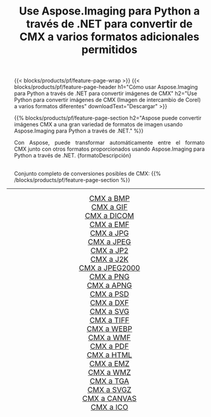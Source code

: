 ﻿---
title: Use Aspose.Imaging para Python a través de .NET para convertir de CMX a varios formatos adicionales permitidos 
weight: 3920
url: /es/python-net/conversion/from/cmx/ 
lang: es
langdirlevel: 2
locales: zh-hans,ja,it,ru,de,es,fr,nl,id,lt,pl,pt,vi,tr,ko,zh-hant,ar,hi,th,sv,cs,uk,he
description: Puede transformar rápidamente de CMX(Imagen de intercambio de Corel) a varios formatos usando Aspose.Imaging para Python a través de .NET.
---

{{< blocks/products/pf/feature-page-wrap >}}
{{< blocks/products/pf/feature-page-header h1="Cómo usar Aspose.Imaging para Python a través de .NET para convertir imágenes de CMX" h2="Use Python para convertir imágenes de CMX (Imagen de intercambio de Corel) a varios formatos diferentes" downloadText="Descargar" >}}


{{% blocks/products/pf/feature-page-section  h2="Aspose puede convertir imágenes CMX a una gran variedad de formatos de imagen usando Aspose.Imaging para Python a través de .NET." %}}
<p align=justify>Con Aspose, puede transformar automáticamente entre el formato CMX junto con otros formatos proporcionados usando Aspose.Imaging para Python a través de .NET. {formatoDescripción}</p>
<br/>
Conjunto completo de conversiones posibles de CMX:
{{% /blocks/products/pf/feature-page-section %}}
<div class="container-fluid productfamilypage bg-gray">
    <div class="convertypes bg-gray agp-content section">
        <div class="container">
		<hr style="margin-left:-20px;"/>
		<div class="row other-converters" style="gap: 10px;font-size: 19px;text-align:center;">
		    <div class='col-md-2 other-converter remove-lp remove-rp'><a href="/imaging/es/python-net/conversion/cmx-to-bmp/" style="padding:15px;">CMX a BMP</a></div><div class='col-md-2 other-converter remove-lp remove-rp'><a href="/imaging/es/python-net/conversion/cmx-to-gif/" style="padding:15px;">CMX a GIF</a></div><div class='col-md-2 other-converter remove-lp remove-rp'><a href="/imaging/es/python-net/conversion/cmx-to-dicom/" style="padding:15px;">CMX a DICOM</a></div><div class='col-md-2 other-converter remove-lp remove-rp'><a href="/imaging/es/python-net/conversion/cmx-to-emf/" style="padding:15px;">CMX a EMF</a></div><div class='col-md-2 other-converter remove-lp remove-rp'><a href="/imaging/es/python-net/conversion/cmx-to-jpg/" style="padding:15px;">CMX a JPG</a></div><div class='col-md-2 other-converter remove-lp remove-rp'><a href="/imaging/es/python-net/conversion/cmx-to-jpeg/" style="padding:15px;">CMX a JPEG</a></div><div class='col-md-2 other-converter remove-lp remove-rp'><a href="/imaging/es/python-net/conversion/cmx-to-jp2/" style="padding:15px;">CMX a JP2</a></div><div class='col-md-2 other-converter remove-lp remove-rp'><a href="/imaging/es/python-net/conversion/cmx-to-j2k/" style="padding:15px;">CMX a J2K</a></div><div class='col-md-2 other-converter remove-lp remove-rp'><a href="/imaging/es/python-net/conversion/cmx-to-jpeg2000/" style="padding:15px;">CMX a JPEG2000</a></div><div class='col-md-2 other-converter remove-lp remove-rp'><a href="/imaging/es/python-net/conversion/cmx-to-png/" style="padding:15px;">CMX a PNG</a></div><div class='col-md-2 other-converter remove-lp remove-rp'><a href="/imaging/es/python-net/conversion/cmx-to-apng/" style="padding:15px;">CMX a APNG</a></div><div class='col-md-2 other-converter remove-lp remove-rp'><a href="/imaging/es/python-net/conversion/cmx-to-psd/" style="padding:15px;">CMX a PSD</a></div><div class='col-md-2 other-converter remove-lp remove-rp'><a href="/imaging/es/python-net/conversion/cmx-to-dxf/" style="padding:15px;">CMX a DXF</a></div><div class='col-md-2 other-converter remove-lp remove-rp'><a href="/imaging/es/python-net/conversion/cmx-to-svg/" style="padding:15px;">CMX a SVG</a></div><div class='col-md-2 other-converter remove-lp remove-rp'><a href="/imaging/es/python-net/conversion/cmx-to-tiff/" style="padding:15px;">CMX a TIFF</a></div><div class='col-md-2 other-converter remove-lp remove-rp'><a href="/imaging/es/python-net/conversion/cmx-to-webp/" style="padding:15px;">CMX a WEBP</a></div><div class='col-md-2 other-converter remove-lp remove-rp'><a href="/imaging/es/python-net/conversion/cmx-to-wmf/" style="padding:15px;">CMX a WMF</a></div><div class='col-md-2 other-converter remove-lp remove-rp'><a href="/imaging/es/python-net/conversion/cmx-to-pdf/" style="padding:15px;">CMX a PDF</a></div><div class='col-md-2 other-converter remove-lp remove-rp'><a href="/imaging/es/python-net/conversion/cmx-to-html/" style="padding:15px;">CMX a HTML</a></div><div class='col-md-2 other-converter remove-lp remove-rp'><a href="/imaging/es/python-net/conversion/cmx-to-emz/" style="padding:15px;">CMX a EMZ</a></div><div class='col-md-2 other-converter remove-lp remove-rp'><a href="/imaging/es/python-net/conversion/cmx-to-wmz/" style="padding:15px;">CMX a WMZ</a></div><div class='col-md-2 other-converter remove-lp remove-rp'><a href="/imaging/es/python-net/conversion/cmx-to-tga/" style="padding:15px;">CMX a TGA</a></div><div class='col-md-2 other-converter remove-lp remove-rp'><a href="/imaging/es/python-net/conversion/cmx-to-svgz/" style="padding:15px;">CMX a SVGZ</a></div><div class='col-md-2 other-converter remove-lp remove-rp'><a href="/imaging/es/python-net/conversion/cmx-to-canvas/" style="padding:15px;">CMX a CANVAS</a></div><div class='col-md-2 other-converter remove-lp remove-rp'><a href="/imaging/es/python-net/conversion/cmx-to-ico/" style="padding:15px;">CMX a ICO</a></div>
                </div>
        </div>
    </div>
</div>
<br/>

